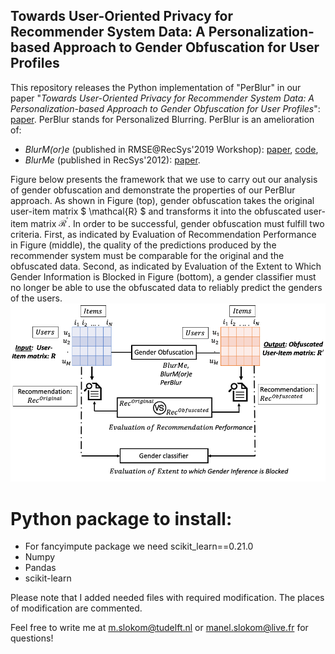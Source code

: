 ## Towards User-Oriented Privacy for Recommender System Data: A Personalization-based Approach to Gender Obfuscation for User Profiles

This repository releases the Python implementation of "PerBlur" in our paper "*Towards User-Oriented Privacy for Recommender System Data: A Personalization-based Approach to Gender Obfuscation for User Profiles*": [paper](http://google.com).
PerBlur stands for Personalized Blurring. 
PerBlur is an amelioration of:
  * *BlurM(or)e* (published in RMSE@RecSys'2019 Workshop): [paper](https://pure.tudelft.nl/portal/files/68758824/short2.pdf), [code](https://github.com/STrucks/BlurMore),
  * *BlurMe* (published in RecSys'2012): [paper](https://ece.northeastern.edu/fac-ece/ioannidis/static/pdf/2012/blurme.pdf).
  
Figure below presents the framework that we use to carry out our analysis of gender obfuscation and demonstrate the properties of our PerBlur approach. As shown in Figure (top), gender obfuscation takes the original user-item matrix $ \mathcal{R} $ and transforms it into the obfuscated user-item matrix $\mathcal{R^{'}}$.
In order to be successful, gender obfuscation must fulfill two criteria.
First, as indicated by Evaluation of Recommendation Performance in Figure (middle), the quality of the predictions produced by the recommender system must be comparable for the original and the obfuscated data.
Second, as indicated by Evaluation of the Extent to Which Gender Information is Blocked in Figure (bottom), a gender classifier must no longer be able to use the obfuscated data to reliably predict the genders of the users.
![Diagram](diagram_PerBlur.png)




# Python package to install:
* For fancyimpute package we need scikit_learn==0.21.0
* Numpy
* Pandas
* scikit-learn

Please note that I added needed files with required modification. The places of modification are commented. 

Feel free to write me at m.slokom@tudelft.nl or manel.slokom@live.fr for questions!
